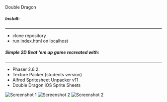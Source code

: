  Double Dragon
##### Install:
-----------------------------------------------------------------------------------------------------------------------------------------
- clone repository
- run index.html on localhost

##### Simple 2D Beat 'em up game recreated with:
-----------------------------------------------------------------------------------------------------------------------------------------
* Phaser 2.6.2.
* Texture Packer (students version)
* Alfred Spritesheet Unpacker v11
* Double Dragon iOS Sprite Sheets

![Screenshot 1](http://i64.tinypic.com/96jald.jpg)
![Screenshot 2](http://i66.tinypic.com/2zp6ukl.jpg)
![Screenshot 2](http://i67.tinypic.com/2uhq2ar.jpg)
